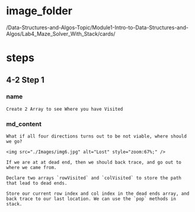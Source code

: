 # image_folder
/Data-Structures-and-Algos-Topic/Module1-Intro-to-Data-Structures-and-Algos/Lab4_Maze_Solver_With_Stack/cards/

# steps

## 4-2 Step 1

### name
```
Create 2 Array to see Where you have Visited
```

### md_content
```
What if all four directions turns out to be not viable, where should we go?

<img src="./Images/img6.jpg" alt="Lost" style="zoom:67%;" />

If we are at at dead end, then we should back trace, and go out to where we came from. 

Declare two arrays `rowVisited` and `colVisited` to store the path that lead to dead ends.

Store our current row index and col index in the dead ends array, and back trace to our last location. We can use the `pop` methods in stack.
```

